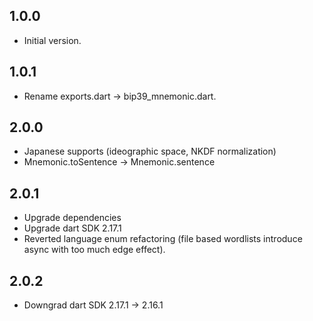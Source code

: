## 1.0.0

- Initial version.

## 1.0.1

- Rename exports.dart -> bip39_mnemonic.dart.

## 2.0.0

- Japanese supports (ideographic space, NKDF normalization)
- Mnemonic.toSentence -> Mnemonic.sentence 

## 2.0.1

- Upgrade dependencies
- Upgrade dart SDK 2.17.1
- Reverted language enum refactoring (file based wordlists introduce async with too much edge effect).

## 2.0.2

- Downgrad dart SDK 2.17.1 -> 2.16.1